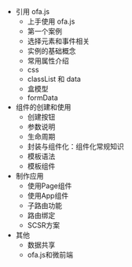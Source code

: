 - 引用 ofa.js
  - 上手使用 ofa.js
  - 第一个案例
  - 选择元素和事件相关
  - 实例的基础概念
  - 常用属性介绍
  - css
  - classList 和 data
  - 盒模型
  - formData
- 组件的创建和使用
  - 创建按钮
  - 参数说明
  - 生命周期
  - 封装与组件化：组件化常规知识
  - 模板语法
  - 模板组件
- 制作应用
  - 使用Page组件
  - 使用App组件
  - 子路由功能
  - 路由绑定
  - SCSR方案
- 其他
  - 数据共享
  - ofa.js和微前端